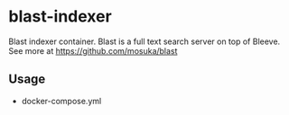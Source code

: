 # blast-indexer
Blast indexer container. Blast is a full text search server on top of Bleeve. See more at https://github.com/mosuka/blast

## Usage

* docker-compose.yml

```yml
```
